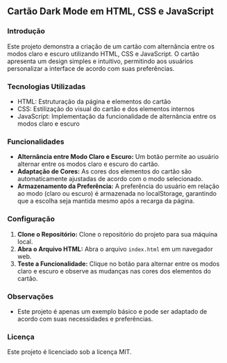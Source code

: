 ## Cartão Dark Mode em HTML, CSS e JavaScript

### Introdução

Este projeto demonstra a criação de um cartão com alternância entre os modos claro e escuro utilizando HTML, CSS e JavaScript. O cartão apresenta um design simples e intuitivo, permitindo aos usuários personalizar a interface de acordo com suas preferências.

### Tecnologias Utilizadas

* HTML: Estruturação da página e elementos do cartão
* CSS: Estilização do visual do cartão e dos elementos internos
* JavaScript: Implementação da funcionalidade de alternância entre os modos claro e escuro

### Funcionalidades

* **Alternância entre Modo Claro e Escuro:** Um botão permite ao usuário alternar entre os modos claro e escuro do cartão.
* **Adaptação de Cores:** As cores dos elementos do cartão são automaticamente ajustadas de acordo com o modo selecionado.
* **Armazenamento da Preferência:** A preferência do usuário em relação ao modo (claro ou escuro) é armazenada no localStorage, garantindo que a escolha seja mantida mesmo após a recarga da página.

### Configuração

1. **Clone o Repositório:** Clone o repositório do projeto para sua máquina local.
2. **Abra o Arquivo HTML:** Abra o arquivo `index.html` em um navegador web.
3. **Teste a Funcionalidade:** Clique no botão para alternar entre os modos claro e escuro e observe as mudanças nas cores dos elementos do cartão.

### Observações

* Este projeto é apenas um exemplo básico e pode ser adaptado de acordo com suas necessidades e preferências.

### Licença

Este projeto é licenciado sob a licença MIT.
